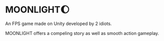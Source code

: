 # MOONLIGHT🌔
An FPS game made on Unity developed by 2 idiots.

MOONLIGHT offers a compeling story as well as smooth action gameplay.
